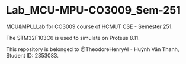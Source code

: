 # Lab_MCU-MPU-CO3009_Sem-251
MCU&amp;MPU_Lab for CO3009 course of HCMUT CSE - Semester 251.

The STM32F103C6 is used to simulate on Proteus 8.11.

This repository is belonged to @TheodoreHenryAI - Huỳnh Văn Thanh, Student ID: 2353083.
